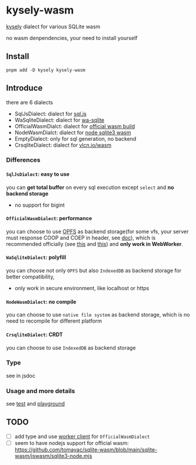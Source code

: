 # kysely-wasm

[kysely](https://github.com/kysely-org/kysely) dialect for various SQLite wasm

no wasm denpendencies, your need to install yourself

## Install

```shell
pnpm add -D kysely kysely-wasm
```

## Introduce

there are 6 dialects

- SqlJsDialect: dialect for [sql.js](https://github.com/sql-js/sql.js)
- WaSqliteDialect: dialect for [wa-sqlite](https://github.com/rhashimoto/wa-sqlite)
- OfficialWasmDialct: dialect for [official wasm build](https://sqlite.org/wasm/doc/trunk/index.md)
- NodeWasmDialct: dialect for [node sqlite3 wasm](https://github.com/tndrle/node-sqlite3-wasm)
- EmptyDialect: only for sql generation, no backend
- CrsqliteDialect: dialect for [vlcn.io/wasm](https://vlcn.io/js/wasm)

### Differences

#### `SqlJsDialect`: easy to use

you can **get total buffer** on every sql execution except `select` and **no backend storage**

- no support for bigint

#### `OfficialWasmDialect`: performance

you can choose to use [OPFS](https://developer.mozilla.org/en-US/docs/Web/API/File_System_Access_API#origin_private_file_system) as backend storage(for some vfs, your server must response COOP and COEP in header, see [doc](https://sqlite.org/wasm/doc/trunk/persistence.md#coop-coep)), which is recommended officially (see [this](https://sqlite.org/forum/forumpost/59097f57cbe647a2d1950fab93e7ab82dd24c1e384d38b90ec1e2f03a2a4e580) and [this](https://sqlite.org/forum/forumpost/8f50dc99149a6cedade784595238f45aa912144fae81821d5f9db31965f754dd)) and **only work in WebWorker**.

#### `WaSqliteDialect`: polyfill

you can choose not only `OPFS` but also `IndexedDB` as backend storage for better compatibility,

- only work in secure environment, like localhost or https

#### `NodeWasmDialect`: no compile

you can choose to use `native file system` as backend storage, which is no need to recompile for different platform

#### `CrsqliteDialect`: CRDT

you can choose to use `IndexedDB` as backend storage

### Type

see in jsdoc

### Usage and more details

see [test](../../test/dialect-wasm.test.ts) and [playground](../../playground/src/modules)

## TODO

- [ ] add type and use [worker client](https://github.com/tomayac/sqlite-wasm#usage-with-the-bundled-sqliteclient-with-opfs-if-available) for `OfficialWasmDialect`
- [ ] seem to have nodejs support for official wasm: https://github.com/tomayac/sqlite-wasm/blob/main/sqlite-wasm/jswasm/sqlite3-node.mjs
